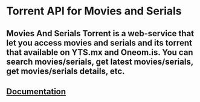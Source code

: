 # Torrent API for Movies and Serials
## Movies And Serials Torrent is a web-service that let you access movies and serials and its torrent that available on YTS.mx and Oneom.is. You can search movies/serials, get latest movies/serials, get movies/serials details, etc.

## [Documentation](https://rapidapi.com/chenziera@gmail.com/api/movies-and-serials-torrent/)
